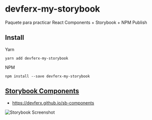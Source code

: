 # devferx-my-storybook

Paquete para practicar React Components + Storybook + NPM Publish

## Install

Yarn
```
yarn add devferx-my-storybook
```
NPM
```
npm install --save devferx-my-storybook
```

## [Storybook Components](https://devferx.github.io/sb-components)
- https://devferx.github.io/sb-components

![Storybook Screenshot](https://i.ibb.co/ZW5M0z0/devferx-github-io-sb-components-path-story-example-introduction-page.png)